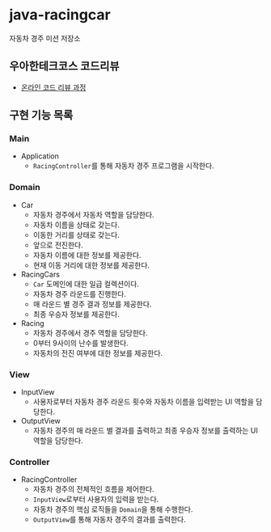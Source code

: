 # java-racingcar

자동차 경주 미션 저장소

## 우아한테크코스 코드리뷰

- [온라인 코드 리뷰 과정](https://github.com/woowacourse/woowacourse-docs/blob/master/maincourse/README.md)

## 구현 기능 목록

### Main

* Application
    * `RacingController`를 통해 자동차 경주 프로그램을 시작한다.

### Domain

* Car
    * 자동차 경주에서 자동차 역할을 담당한다.
    * 자동차 이름을 상태로 갖는다.
    * 이동한 거리를 상태로 갖는다.
    * 앞으로 전진한다.
    * 자동차 이름에 대한 정보를 제공한다.
    * 현재 이동 거리에 대한 정보를 제공한다.
* RacingCars
    * `Car` 도메인에 대한 일급 컬렉션이다.
    * 자동차 경주 라운드를 진행한다.
    * 매 라운드 별 경주 결과 정보를 제공한다.
    * 최종 우승자 정보를 제공한다.
* Racing
    * 자동차 경주에서 경주 역할을 담당한다.
    * 0부터 9사이의 난수를 발생한다.
    * 자동차의 전진 여부에 대한 정보를 제공한다.

### View

* InputView
    * 사용자로부터 자동차 경주 라운드 횟수와 자동차 이름을 입력받는 UI 역할을 담당한다.
* OutputView
    * 자동차 경주의 매 라운드 별 결과를 출력하고 최종 우승자 정보를 출력하는 UI 역할을 담당한다.

### Controller

* RacingController
    * 자동차 경주의 전체적인 흐름을 제어한다.
    * `InputView`로부터 사용자의 입력을 받는다.
    * 자동차 경주의 핵심 로직들을 `Domain`을 통해 수행한다.
    * `OutputView`를 통해 자동차 경주의 결과를 출력한다.